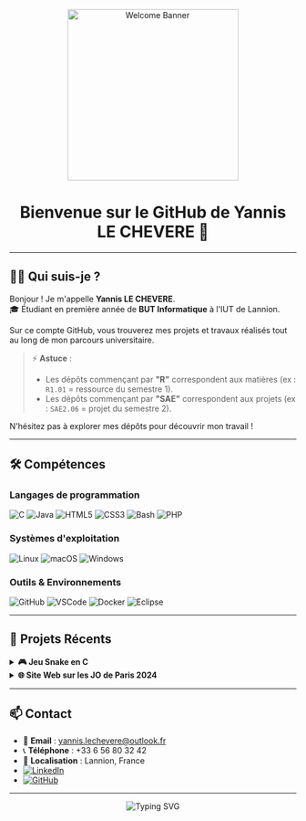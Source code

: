 <!-- Banner animé avec GIF -->
<p align="center">
  <img src="https://media.giphy.com/media/v1.Y2lkPTc5MGI3NjExa2I1amVqZWg4NWg5Y2tyMDFzOG5ucWR4dW9obzEwbmR0cGRjYjFzMyZlcD12MV9naWZzX3NlYXJjaCZjdD1n/l46CwEYKGzP0LqSMM/giphy.gif" width="300" alt="Welcome Banner">
</p>

<h1 align="center">Bienvenue sur le GitHub de Yannis LE CHEVERE 👋</h1>

---

## 👨‍💻 Qui suis-je ?

Bonjour ! Je m'appelle **Yannis LE CHEVERE**.<br>
🎓 Étudiant en première année de **BUT Informatique** à l'IUT de Lannion.

Sur ce compte GitHub, vous trouverez mes projets et travaux réalisés tout au long de mon parcours universitaire.

> ⚡ **Astuce** :  
> - Les dépôts commençant par **"R"** correspondent aux matières (ex : `R1.01` = ressource du semestre 1).
> - Les dépôts commençant par **"SAE"** correspondent aux projets (ex : `SAE2.06` = projet du semestre 2).

N'hésitez pas à explorer mes dépôts pour découvrir mon travail !

---

## 🛠️ Compétences

### Langages de programmation
![C](https://img.shields.io/badge/C-00599C?style=flat&logo=c&logoColor=white)
![Java](https://img.shields.io/badge/Java-007396?style=flat&logo=java&logoColor=white)
![HTML5](https://img.shields.io/badge/HTML5-E34F26?style=flat&logo=html5&logoColor=white)
![CSS3](https://img.shields.io/badge/CSS3-1572B6?style=flat&logo=css3&logoColor=white)
![Bash](https://img.shields.io/badge/Bash-4EAA25?style=flat&logo=gnubash&logoColor=white)
![PHP](https://img.shields.io/badge/PHP-777BB4?style=flat&logo=php&logoColor=white)

### Systèmes d'exploitation
![Linux](https://img.shields.io/badge/Linux-FCC624?style=flat&logo=linux&logoColor=black)
![macOS](https://img.shields.io/badge/macOS-000000?style=flat&logo=apple&logoColor=white)
![Windows](https://img.shields.io/badge/Windows-0078D6?style=flat&logo=windows&logoColor=white)

### Outils & Environnements
![GitHub](https://img.shields.io/badge/GitHub-181717?style=flat&logo=github)
![VSCode](https://img.shields.io/badge/VS%20Code-007ACC?style=flat&logo=visual-studio-code&logoColor=white)
![Docker](https://img.shields.io/badge/Docker-2496ED?style=flat&logo=docker&logoColor=white)
![Eclipse](https://img.shields.io/badge/Eclipse-2C2255?style=flat&logo=eclipse&logoColor=white)

---

## 🚀 Projets Récents

<details>
  <summary><b>🎮 Jeu Snake en C</b></summary>
  
  - **Description** : Développement d’un jeu Snake en langage C dans le cadre d’un projet universitaire.
  - **Technologies** : C, Doxygen
  - 👉 [Voir le projet]([#](https://github.com/yannislechevere/SAE-1.01))
</details>

<details>
  <summary><b>🌐 Site Web sur les JO de Paris 2024</b></summary>
  
  - **Description** : Création d’un site web sur les Jeux Olympiques de Paris 2024, projet de groupe universitaire.
  - **Technologies** : HTML, CSS
  - 👉 [Voir le projet](#https://github.com/yannislechevere/SAE-1.01)
</details>

---

## 📫 Contact

- 📧 **Email** : [yannis.lechevere@outlook.fr](mailto:yannis.lechevere@outlook.fr)
- 📞 **Téléphone** : +33 6 56 80 32 42
- 📍 **Localisation** : Lannion, France
- [![LinkedIn](https://img.shields.io/badge/LinkedIn-0A66C2?style=flat&logo=linkedin&logoColor=white)](https://www.linkedin.com/in/yannislechevere)
- [![GitHub](https://img.shields.io/badge/GitHub-181717?style=flat&logo=github)](https://github.com/yannislechevere)

---

<p align="center">
  <img src="https://readme-typing-svg.demolab.com?font=Fira+Code&size=22&pause=1000&color=09B2C7&center=true&vCenter=true&width=500&lines=Merci+de+votre+visite+!+;N'hésitez+pas+à+me+contacter+%F0%9F%91%8B" alt="Typing SVG">
</p>
